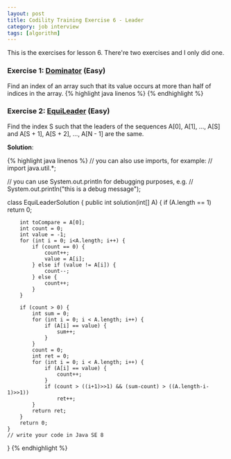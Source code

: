 ```yaml
---
layout: post
title: Codility Training Exercise 6 - Leader
category: job interview
tags: [algorithm]
---
```

This is the exercises for lesson 6. There're two exercises and I only did one. 

### Exercise 1: [Dominator](https://codility.com/demo/take-sample-test/dominator/) (Easy)
Find an index of an array such that its value occurs at more than half of indices in the array. 
{%  highlight java linenos  %}
{% endhighlight %}

### Exercise 2: [EquiLeader](https://codility.com/demo/take-sample-test/equi_leader/) (Easy)
Find the index S such that the leaders of the sequences A[0], A[1], ..., A[S] and A[S + 1], A[S + 2], ..., A[N - 1] are the same. 

**Solution**:

{%  highlight java linenos  %}
// you can also use imports, for example:
// import java.util.*;

// you can use System.out.println for debugging purposes, e.g.
// System.out.println("this is a debug message");

class EquiLeaderSolution {
    public int solution(int[] A) {
        if (A.length == 1)
            return 0;

        int toCompare = A[0];
        int count = 0;
        int value = -1;
        for (int i = 0; i<A.length; i++) {
            if (count == 0) {
                count++;
                value = A[i];
            } else if (value != A[i]) {
                count--;
            } else {
                count++;
            }
        }

        if (count > 0) {
            int sum = 0;
            for (int i = 0; i < A.length; i++) {
                if (A[i] == value) {
                    sum++;
                }
            }
            count = 0;
            int ret = 0;
            for (int i = 0; i < A.length; i++) {
                if (A[i] == value) {
                    count++;
                }
                if (count > ((i+1)>>1) && (sum-count) > ((A.length-i-1)>>1))
                    ret++;
            }
            return ret;
        }
        return 0;
    }
    // write your code in Java SE 8
}
{% endhighlight %}


